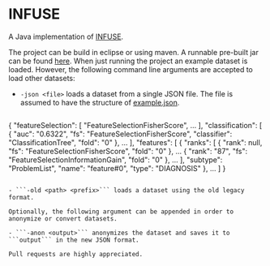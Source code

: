 INFUSE
======

A Java implementation of [INFUSE](http://nyuvis.github.io/infuse/).

The project can be build in eclipse or using maven.
A runnable pre-built jar can be found [here](infuse.jar).
When just running the project an example dataset is loaded.
However, the following command line arguments are accepted to load other datasets:

- ```-json <file>``` loads a dataset from a single JSON file.
  The file is assumed to have the structure of [example.json](src/main/resources/data/example.json).
  ```javascript
{
  "featureSelection":
  [
    "FeatureSelectionFisherScore",
    …
  ],
  "classification":
  [
    {
      "auc": "0.6322",
      "fs": "FeatureSelectionFisherScore",
      "classifier": "ClassificationTree",
      "fold": "0"
    },
    …
  ],
  "features":
  [
    {
      "ranks":
      [
        {
          "rank": null,
          "fs": "FeatureSelectionFisherScore",
          "fold": "0"
        },
        …
        {
          "rank": "87",
          "fs": "FeatureSelectionInformationGain",
          "fold": "0"
        },
        …
      ],
      "subtype": "ProblemList",
      "name": "feature#0",
      "type": "DIAGNOSIS"
    },
    …
  ]
}
  ```

- ```-old <path> <prefix>``` loads a dataset using the old legacy format.

Optionally, the following argument can be appended in order to anonymize or convert datasets.

- ```-anon <output>``` anonymizes the dataset and saves it to ```output``` in the new JSON format.

Pull requests are highly appreciated.
